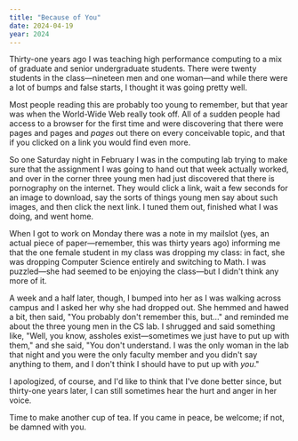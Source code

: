 ```yaml
---
title: "Because of You"
date: 2024-04-19
year: 2024
---
```


Thirty-one years ago
I was teaching high performance computing to a mix of graduate and senior undergraduate students.
There were twenty students in the class—nineteen men and one woman—and
while there were a lot of bumps and false starts,
I thought it was going pretty well.

Most people reading this are probably too young to remember,
but that year was when the World-Wide Web really took off.
All of a sudden people had access to a browser for the first time
and were discovering that there were pages and pages and *pages* out there
on every conceivable topic,
and that if you clicked on a link you would find even more.

So one Saturday night in February I was in the computing lab
trying to make sure that the assignment I was going to hand out that week actually worked,
and over in the corner three young men had just discovered that
there is pornography on the internet.
They would click a link,
wait a few seconds for an image to download,
say the sorts of things young men say about such images,
and then click the next link.
I tuned them out,
finished what I was doing,
and went home.

When I got to work on Monday
there was a note in my mailslot
(yes, an actual piece of paper—remember, this was thirty years ago)
informing me that the one female student in my class was dropping my class:
in fact,
she was dropping Computer Science entirely and switching to Math.
I was puzzled—she had seemed to be enjoying the class—but
I didn't think any more of it.

A week and a half later,
though,
I bumped into her as I was walking across campus
and I asked her why she had dropped out.
She hemmed and hawed a bit,
then said,
"You probably don't remember this, but…"
and reminded me about the three young men in the CS lab.
I shrugged and said something like,
"Well, you know, assholes exist—sometimes we just have to put up with them,"
and she said,
"You don't understand.
I was the only woman in the lab that night
and you were the only faculty member and you didn't say anything to them,
and I don't think I should have to put up with *you*."

I apologized,
of course,
and I'd like to think that I've done better since,
but thirty-one years later,
I can still sometimes hear the hurt and anger in her voice.

Time to make another cup of tea.
If you came in peace, be welcome;
if not, be damned with you.
